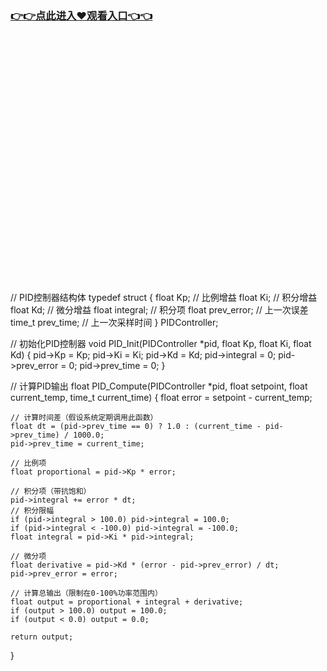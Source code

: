 ### [👉👉点此进入♥观看入口👈👈](http://a.d44k.cc/hl.html)
<br></br><br></br><br></br><br></br><br></br><br></br><br></br><br></br><br></br><br></br><br></br><br></br>// PID控制器结构体
typedef struct {
    float Kp;           // 比例增益
    float Ki;           // 积分增益
    float Kd;           // 微分增益
    float integral;     // 积分项
    float prev_error;   // 上一次误差
    time_t prev_time;   // 上一次采样时间
} PIDController;

// 初始化PID控制器
void PID_Init(PIDController *pid, float Kp, float Ki, float Kd) {
    pid->Kp = Kp;
    pid->Ki = Ki;
    pid->Kd = Kd;
    pid->integral = 0;
    pid->prev_error = 0;
    pid->prev_time = 0;
}

// 计算PID输出
float PID_Compute(PIDController *pid, float setpoint, float current_temp, time_t current_time) {
    float error = setpoint - current_temp;
    
    // 计算时间差（假设系统定期调用此函数）
    float dt = (pid->prev_time == 0) ? 1.0 : (current_time - pid->prev_time) / 1000.0;
    pid->prev_time = current_time;
    
    // 比例项
    float proportional = pid->Kp * error;
    
    // 积分项（带抗饱和）
    pid->integral += error * dt;
    // 积分限幅
    if (pid->integral > 100.0) pid->integral = 100.0;
    if (pid->integral < -100.0) pid->integral = -100.0;
    float integral = pid->Ki * pid->integral;
    
    // 微分项
    float derivative = pid->Kd * (error - pid->prev_error) / dt;
    pid->prev_error = error;
    
    // 计算总输出（限制在0-100%功率范围内）
    float output = proportional + integral + derivative;
    if (output > 100.0) output = 100.0;
    if (output < 0.0) output = 0.0;
    
    return output;
}
